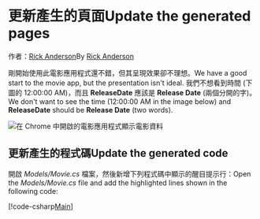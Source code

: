 # <a name="update-the-generated-pages"></a><span data-ttu-id="eedbd-101">更新產生的頁面</span><span class="sxs-lookup"><span data-stu-id="eedbd-101">Update the generated pages</span></span>

<span data-ttu-id="eedbd-102">作者：[Rick Anderson](https://twitter.com/RickAndMSFT)</span><span class="sxs-lookup"><span data-stu-id="eedbd-102">By [Rick Anderson](https://twitter.com/RickAndMSFT)</span></span>

<span data-ttu-id="eedbd-103">剛開始使用此電影應用程式還不錯，但其呈現效果卻不理想。</span><span class="sxs-lookup"><span data-stu-id="eedbd-103">We have a good start to the movie app, but the presentation isn't ideal.</span></span> <span data-ttu-id="eedbd-104">我們不想看到時間 (下圖的 12:00:00 AM)，而且 **ReleaseDate** 應該是 **Release Date** (兩個分開的字)。</span><span class="sxs-lookup"><span data-stu-id="eedbd-104">We don't want to see the time (12:00:00 AM in the image below) and **ReleaseDate** should be **Release Date** (two words).</span></span>

![在 Chrome 中開啟的電影應用程式顯示電影資料](../../tutorials/razor-pages/sql/_static/m55.png)

## <a name="update-the-generated-code"></a><span data-ttu-id="eedbd-106">更新產生的程式碼</span><span class="sxs-lookup"><span data-stu-id="eedbd-106">Update the generated code</span></span>

<span data-ttu-id="eedbd-107">開啟 *Models/Movie.cs* 檔案，然後新增下列程式碼中顯示的醒目提示行：</span><span class="sxs-lookup"><span data-stu-id="eedbd-107">Open the *Models/Movie.cs* file and add the highlighted lines shown in the following code:</span></span>

[!code-csharp[Main](code/Models/Movie.cs?highlight=2,11-12)]
